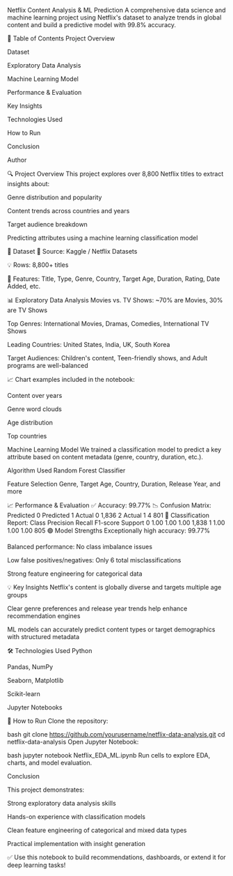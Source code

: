 Netflix Content Analysis & ML Prediction
A comprehensive data science and machine learning project using Netflix's dataset to analyze trends in global content and build a predictive model with 99.8% accuracy.

📌 Table of Contents
Project Overview

Dataset

Exploratory Data Analysis

Machine Learning Model

Performance & Evaluation

Key Insights

Technologies Used

How to Run

Conclusion

Author

🔍 Project Overview
This project explores over 8,800 Netflix titles to extract insights about:

Genre distribution and popularity

Content trends across countries and years

Target audience breakdown

Predicting attributes using a machine learning classification model

📂 Dataset
📁 Source: Kaggle / Netflix Datasets

💡 Rows: 8,800+ titles

🧾 Features: Title, Type, Genre, Country, Target Age, Duration, Rating, Date Added, etc.

📊 Exploratory Data Analysis
Movies vs. TV Shows: ~70% are Movies, 30% are TV Shows

Top Genres: International Movies, Dramas, Comedies, International TV Shows

Leading Countries: United States, India, UK, South Korea

Target Audiences: Children's content, Teen-friendly shows, and Adult programs are well-balanced

📈 Chart examples included in the notebook:

Content over years

Genre word clouds

Age distribution

Top countries

Machine Learning Model
We trained a classification model to predict a key attribute based on content metadata (genre, country, duration, etc.).

Algorithm Used
Random Forest Classifier

Feature Selection
Genre, Target Age, Country, Duration, Release Year, and more

📈 Performance & Evaluation
✅ Accuracy: 99.77%
📉 Confusion Matrix:
Predicted 0	Predicted 1
Actual 0	1,836	2
Actual 1	4	801
📄 Classification Report:
Class	Precision	Recall	F1-score	Support
0	1.00	1.00	1.00	1,838
1	1.00	1.00	1.00	805
🟢 Model Strengths
Exceptionally high accuracy: 99.77%

Balanced performance: No class imbalance issues

Low false positives/negatives: Only 6 total misclassifications

Strong feature engineering for categorical data

💡 Key Insights
Netflix's content is globally diverse and targets multiple age groups

Clear genre preferences and release year trends help enhance recommendation engines

ML models can accurately predict content types or target demographics with structured metadata

🛠 Technologies Used
Python

Pandas, NumPy

Seaborn, Matplotlib

Scikit-learn

Jupyter Notebooks

🚀 How to Run
Clone the repository:

bash
git clone https://github.com/yourusername/netflix-data-analysis.git
cd netflix-data-analysis
Open Jupyter Notebook:

bash
jupyter notebook Netflix_EDA_ML.ipynb
Run cells to explore EDA, charts, and model evaluation.

Conclusion

This project demonstrates:

Strong exploratory data analysis skills

Hands-on experience with classification models

Clean feature engineering of categorical and mixed data types

Practical implementation with insight generation

✅ Use this notebook to build recommendations, dashboards, or extend it for deep learning tasks!

